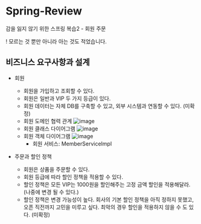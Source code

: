 # Spring-Review

감을 잃지 않기 위한 스프링 복습2 - 회원 주문

! 모르는 것 뿐만 아니라 아는 것도 적었습니다.

## 비즈니스 요구사항과 설계
- 회원
  - 회원을 가입하고 조회할 수 있다.
  - 회원은 일반과 VIP 두 가지 등급이 있다. 
  - 회원 데이터는 자체 DB를 구축할 수 있고, 외부 시스템과 연동할 수 있다. (미확정)
  - 회원 도메인 협력 관계
    ![image](https://user-images.githubusercontent.com/77595685/271834977-365bc39a-88a8-4377-9864-c122d8c6cdcf.png)
  - 회원 클래스 다이어그램
    ![image](https://user-images.githubusercontent.com/77595685/271835010-524786f7-c396-455e-b8e8-f6a96764ab43.png)
  - 회원 객체 다이어그램
    ![image](https://user-images.githubusercontent.com/77595685/271835037-da562a15-f8ca-41cd-af4f-f84daf363ed9.png)
    - 회원 서비스: MemberServiceImpl

- 주문과 할인 정책 
  - 회원은 상품을 주문할 수 있다.
  - 회원 등급에 따라 할인 정책을 적용할 수 있다.
  - 할인 정책은 모든 VIP는 1000원을 할인해주는 고정 금액 할인을 적용해달라. (나중에 변경 될 수 있다.)
  - 할인 정책은 변경 가능성이 높다. 회사의 기본 할인 정책을 아직 정하지 못했고, 오픈 직전까지 고민을 미루고 싶다. 최악의 경우 할인을 적용하지 않을 수 도 있다. (미확정)

